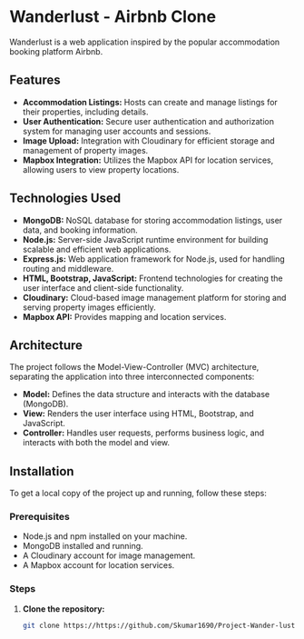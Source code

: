 # Wanderlust - Airbnb Clone

Wanderlust is a web application inspired by the popular accommodation booking platform Airbnb.

## Features

- **Accommodation Listings:** Hosts can create and manage listings for their properties, including details.
- **User Authentication:** Secure user authentication and authorization system for managing user accounts and sessions.
- **Image Upload:** Integration with Cloudinary for efficient storage and management of property images.
- **Mapbox Integration:** Utilizes the Mapbox API for location services, allowing users to view property locations.

## Technologies Used

- **MongoDB:** NoSQL database for storing accommodation listings, user data, and booking information.
- **Node.js:** Server-side JavaScript runtime environment for building scalable and efficient web applications.
- **Express.js:** Web application framework for Node.js, used for handling routing and middleware.
- **HTML, Bootstrap, JavaScript:** Frontend technologies for creating the user interface and client-side functionality.
- **Cloudinary:** Cloud-based image management platform for storing and serving property images efficiently.
- **Mapbox API:** Provides mapping and location services.

## Architecture

The project follows the Model-View-Controller (MVC) architecture, separating the application into three interconnected components:

- **Model:** Defines the data structure and interacts with the database (MongoDB).
- **View:** Renders the user interface using HTML, Bootstrap, and JavaScript.
- **Controller:** Handles user requests, performs business logic, and interacts with both the model and view.

## Installation

To get a local copy of the project up and running, follow these steps:

### Prerequisites

- Node.js and npm installed on your machine.
- MongoDB installed and running.
- A Cloudinary account for image management.
- A Mapbox account for location services.
### Steps

1. **Clone the repository:**

   ```bash
   git clone https://https://github.com/Skumar1690/Project-Wander-lust.git

